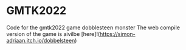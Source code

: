 # GMTK2022
Code for the gmtk2022 game dobblesteen monster
The web compile version of the game is aivilbe [here]!(https://simon-adriaan.itch.io/dobbelsteen)
